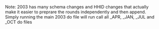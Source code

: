 Note: 2003 has many schema changes and HHID changes that actually make it easier to preprare the rounds independently and then append. Simply running the main 2003 do file will run call all _APR, _JAN, _JUL and _OCT do files
